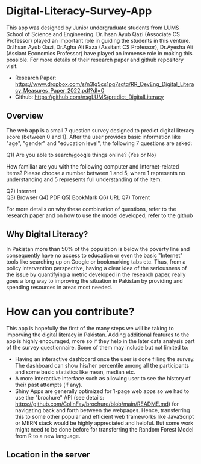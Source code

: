 # Digital-Literacy-Survey-App
This app was designed by Junior undergraduate students from LUMS School of Science and Engineering. Dr.Ihsan Ayub Qazi (Associate CS Professor) played an important role in guiding the students in this venture. Dr.Ihsan Ayub Qazi, Dr.Agha Ali Raza (Assitant CS Professor), Dr.Ayesha Ali (Assiant Economics Professor) have played an immense role in making this possible. For more details of their research paper and github repository visit:

- Research Paper: https://www.dropbox.com/s/n3lg5cs1pq7sqtq/RR_DevEng_Digital_Literacy_Measures_Paper_2022.pdf?dl=0
- Github: https://github.com/nsgLUMS/predict_DigitalLiteracy

## Overview
The web app is a small 7 question survey designed to predict digital literacy score (between 0 and 1). After the user provides basic information like "age", "gender" and "education level", the following 7 questions are asked:

Q1) Are you able to search/google things online? (Yes or No)

How familiar are you with the following computer and Internet-related items? Please choose a number between 1 and 5, where 1 represents no understanding and 5 represents full understanding of the item:

Q2) Internet                                                                                                                               
Q3) Browser
Q4) PDF 
Q5) BookMark 
Q6) URL 
Q7) Torrent 

For more details on why these combination of questions, refer to the research paper and on how to use the model developed, refer to the github

## Why Digital Literacy?
In Pakistan more than 50% of the population is below the poverty line and consequently have no access to education or even the basic "Internet" tools like searching up on Google or bookmarking tabs etc. Thus, from a policy intervention perspective, having a clear idea of the seriousness of the issue by quantifying a metric developed in the research paper, really goes a long way to improving the situation in Pakistan by providing and spending resources in areas most needed. 

# How can you contribute?
This app is hopefully the first of the many steps we will be taking to imporving the digital literacy in Pakistan. Adding additional features to the app is highly encouraged, more so if they help in the later data analysis part of the survey questionnaire. Some of them may include but not limited to:

- Having an interactive dashboard once the user is done filling the survey. The dashboard can show his/her percentile among all the participants and some basic statistics like mean, median etc. 
- A more interactive interface such as allowing user to see the history of their past attempts (if any). 
- Shiny Apps are generally optimized for 1-page web apps so we had to use the "brochure" API (see details: https://github.com/ColinFay/brochure/blob/main/README.md) for navigating back and forth between the webpages. Hence, transferring this to some other popular and efficient web frameworks like JavaScript or MERN stack would be highly appreciated and helpful. But some work might need to be done before for transferring the Random Forest Model from R to a new language.

## Location in the server
